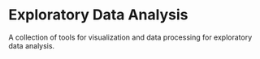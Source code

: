 # Exploratory Data Analysis

A collection of tools for visualization and data processing for exploratory data analysis.